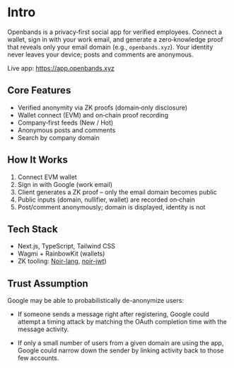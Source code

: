 # Intro

Openbands is a privacy‑first social app for verified employees. Connect a wallet, sign in with your work email, and generate a zero‑knowledge proof that reveals only your email domain (e.g., `openbands.xyz`). Your identity never leaves your device; posts and comments are anonymous.

Live app: https://app.openbands.xyz

## Core Features

- Verified anonymity via ZK proofs (domain‑only disclosure)
- Wallet connect (EVM) and on‑chain proof recording
- Company‑first feeds (New / Hot)
- Anonymous posts and comments
- Search by company domain

## How It Works

1) Connect EVM wallet
2) Sign in with Google (work email)
3) Client generates a ZK proof – only the email domain becomes public
4) Public inputs (domain, nullifier, wallet) are recorded on‑chain
5) Post/comment anonymously; domain is displayed, identity is not

## Tech Stack

- Next.js, TypeScript, Tailwind CSS
- Wagmi + RainbowKit (wallets)
- ZK tooling: [Noir-lang](https://noir-lang.org/), [noir-jwt](https://github.com/zkemail/noir-jwt))

## Trust Assumption

Google may be able to probabilistically de-anonymize users:

- If someone sends a message right after registering, Google could attempt a timing attack by matching the OAuth completion time with the message activity.

- If only a small number of users from a given domain are using the app, Google     could narrow down the sender by linking activity back to those few accounts.
